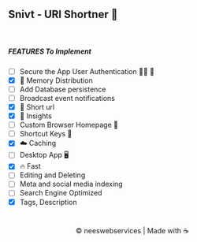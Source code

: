 ## Snivt - URI Shortner 💨
<br/>

##### **FEATURES To Implement**

- [ ] Secure the App User Authentication 🐱‍💻 🎩
- [x] 💎 Memory Distribution
- [ ] Add Database persistence
- [ ] Broadcast event notifications
- [x] 🚀 Short url
- [x] 👀 Insights
- [ ] Custom Browser Homepage 📃
- [ ] Shortcut Keys 🔏
- [x] ☁️ Caching
- [ ] Desktop App 🖥
- [x] 🔥 Fast
- [ ] Editing and Deleting
- [ ] Meta and social media indexing
- [ ] Search Engine Optimized
- [x] Tags, Description

#

<center>&copy; neeswebservices | Made with ☕ </center>

